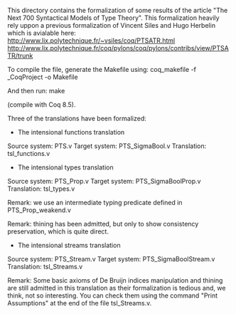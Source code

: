 This directory contains the formalization of some results of the article "The Next 700 Syntactical Models of Type Theory".
This formalization heavily rely uppon a previous formalization of Vincent Siles and Hugo Herbelin which is avialable here:
http://www.lix.polytechnique.fr/~vsiles/coq/PTSATR.html
http://www.lix.polytechnique.fr/coq/pylons/coq/pylons/contribs/view/PTSATR/trunk


To compile the file, generate the Makefile using:
   coq_makefile -f _CoqProject -o Makefile

And then run:
    make

(compile with Coq 8.5).


Three of the translations have been formalized:

* The intensional functions translation

Source system: PTS.v
Target system: PTS_SigmaBool.v
Translation: tsl_functions.v


* The intensional types translation

Source system: PTS_Prop.v
Target system: PTS_SigmaBoolProp.v
Translation: tsl_types.v

Remark: we use an intermediate typing predicate defined in PTS_Prop_weakend.v

Remark: thining has been admitted, but only to show consistency preservation, which is quite direct.


* The intensional streams translation

Source system: PTS_Stream.v
Target system: PTS_SigmaBoolStream.v
Translation: tsl_Streams.v

Remark: Some basic axioms of De Bruijn indices manipulation and thining are still admitted in this translation
	as their formalization is tedious and, we think, not so interesting.
	You can check them using the command "Print Assumptions" at the end of the file tsl_Streams.v.
